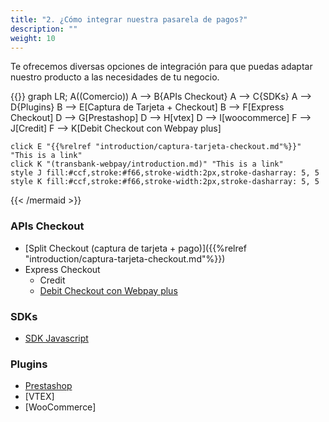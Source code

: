 ```yaml
---
title: "2. ¿Cómo integrar nuestra pasarela de pagos?"
description: ""
weight: 10
---
```


Te ofrecemos diversas opciones de integración para que puedas adaptar nuestro producto a las necesidades de tu negocio.

{{<mermaid align="left">}}
graph LR;
    A((Comercio))
    A --> B{APIs Checkout}
    A --> C{SDKs}
    A --> D{Plugins}
    B --> E[Captura de Tarjeta + Checkout]
    B --> F[Express Checkout]
    D --> G[Prestashop]
    D --> H[vtex]
    D --> I[woocommerce]
    F --> J[Credit]
    F --> K[Debit Checkout con Webpay plus]
    
    click E "{{%relref "introduction/captura-tarjeta-checkout.md"%}}" "This is a link"
    click K "(transbank-webpay/introduction.md)" "This is a link"
    style J fill:#ccf,stroke:#f66,stroke-width:2px,stroke-dasharray: 5, 5
    style K fill:#ccf,stroke:#f66,stroke-width:2px,stroke-dasharray: 5, 5
{{< /mermaid >}}    

### APIs Checkout
  - [Split Checkout (captura de tarjeta + pago)]({{%relref "introduction/captura-tarjeta-checkout.md"%}})
  - Express Checkout
    - Credit
    - [Debit Checkout con Webpay plus](transbank-webpay/introduction.md)
  
### SDKs
  - [SDK Javascript](https://github.com/Peinau/peinau-javascript/blob/master/README.md)
  
### Plugins
  - [Prestashop](https://github.com/Peinau/peinau-plugin-prestashop/blob/master/README.md)
  - [VTEX]
  - [WooCommerce]
